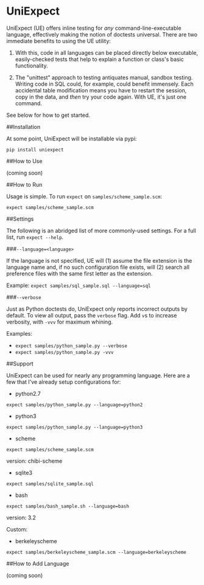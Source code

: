 # UniExpect
UniExpect (UE) offers inline testing for *any* command-line-executable language,
effectively making the notion of doctests universal. There are two immediate
benefits to using the UE utility:

1. With this, code in all languages can be placed directly below executable,
easily-checked tests that help to explain a function or class's basic
functionality.

2. The "unittest" approach to testing antiquates manual, sandbox testing.
Writing code in SQL could, for example, could benefit immensely. Each accidental
table modification means you have to restart the session, copy in the data, and
*then* try your code again. With UE, it's just one command.

See below for how to get started.

##Installation

At some point, UniExpect will be installable via pypi:

```
pip install uniexpect
```

##How to Use

(coming soon)

##How to Run

Usage is simple. To run `expect` on `samples/scheme_sample.scm`:

```
expect samples/scheme_sample.scm
```

##Settings

The following is an abridged list of more commonly-used settings. For a full
list, run `expect --help`.

###`--language=<language>`

If the language is not specified, UE will (1) assume the file extension is
the language name and, if no such configuration file exists, will (2) search all
preference files with the same first letter as the extension.

Example: `expect samples/sql_sample.sql --language=sql`

###`--verbose`

Just as Python doctests do, UniExpect only reports incorrect outputs by
default. To view all output, pass the `verbose` flag. Add `v`s to increase
verbosity, with `-vvv` for maximum whining.

Examples:
- `expect samples/python_sample.py --verbose`
- `expect samples/python_sample.py -vvv`

##Support

UniExpect can be used for nearly any programming language. Here are a few that
I've already setup configurations for:

- python2.7
```
expect samples/python_sample.py --language=python2
```

- python3
```
expect samples/python_sample.py --language=python3
```

- scheme
```
expect samples/scheme_sample.scm
```
version: chibi-scheme

- sqlite3
```
expect samples/sqlite_sample.sql
```

- bash
```
expect samples/bash_sample.sh --language=bash
```
version: 3.2

Custom:

- berkeleyscheme
```
expect samples/berkeleyscheme_sample.scm --language=berkeleyscheme
```

##How to Add Language

(coming soon)
